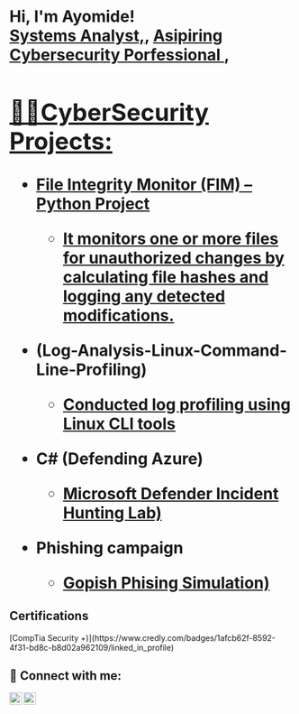 <h1>Hi, I'm Ayomide! <br/><a href="https://github.com/joshmadakor1">Systems Analyst,</a>, <a href="https://www.linkedin.com/in/joshmadakor/"> Asipiring Cybersecurity Porfessional </a>, <a href="https://www.youtube.com/c/joshmadakor">

<h2>👨‍💻CyberSecurity Projects:</h2>

- <b>File Integrity Monitor (FIM) – Python Project</b>
  - [ It monitors one or more files for unauthorized changes by calculating file hashes and logging any detected modifications.](https://github.com/AyomideSonubi/file-integrity-monitor)
- <b> (Log-Analysis-Linux-Command-Line-Profiling)</b>
  - [Conducted log profiling using Linux CLI tools](https://github.com/AyomideSonubi/Log-Analysis-Linux-Command-Line-Profiling) 
    
- <b>C# (Defending Azure)</b>
  - [Microsoft Defender Incident Hunting Lab)](https://github.com/AyomideSonubi/defending-azure)

- <b>Phishing campaign </b>
  - [Gopish Phising Simulation)](https://github.com/AyomideSonubi/phishing-campaign-gopish)

<h2> Certifications </h2>
[CompTia Security +)](https://www.credly.com/badges/1afcb62f-8592-4f31-bd8c-b8d02a962109/linked_in_profile)

<h2> 🤳 Connect with me:</h2> 


[<img align="left" alt="AyomideSonubi | LinkedIn" width="22px" src="https://cdn.jsdelivr.net/npm/simple-icons@v3/icons/linkedin.svg" />][linkedin]
[<img align="left" alt="AyomideSonubi |Email" width="22px" src="https://cdn.jsdelivr.net/npm/simple-icons@v3/icons/email.svg" />][Email]

[Email]: https://mail.google.com/Asonubi18
[linkedin]:https://www.linkedin.com/in/ayomide-sonubi/

<!--
**joshmadakor1/joshmadakor1** is a ✨ _special_ ✨ repository because its `README.md` (this file) appears on your GitHub profile.

Here are some ideas to get you started:

- 🔭 I’m currently working on ...
- 🌱 I’m currently learning ...
- 👯 I’m looking to collaborate on ...
- 🤔 I’m looking for help with ...
- 💬 Ask me about ...
- 📫 How to reach me: ...
- 😄 Pronouns: ...
- ⚡ Fun fact: ...
-->
